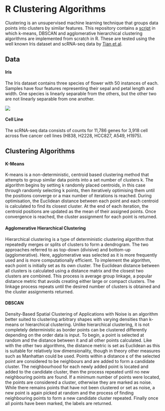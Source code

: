# R Clustering Algorithms
Clustering is an unsupervised machine learning technique that groups data points into clusters by similar features. This repository contains a <a href="https://github.com/TomMakesThings/R-Clustering-Algorithms/blob/main/ClusteringAlgorithms.R">script</a> in which k-means, DBSCAN and agglomerative hierarchical clustering algorithms are implemented from scratch in R. These are tested using the well known Iris dataset and scRNA-seq data by <a href="https://github.com/LuyiTian/sc_mixology">Tian et al</a>.

## Data

#### Iris
The Iris dataset contains three species of flower with 50 instances of each. Samples have four features representing their sepal and petal length and width. One species is linearly separable from the others, but the other two are not linearly separable from one another.

<p><img src="https://github.com/TomMakesThings/R-Clustering-Algorithms/blob/assets/Images/Iris-Features.png"></p>

#### Cell Line
The scRNA-seq data consists of counts for 11,786 genes for 3,918 cell across five cancer cell lines (H838, H2228, HCC827, A549, H1975).

## Clustering Algorithms
#### K-Means
K-means is a non-deterministic, centroid based clustering method that attempts to group similar data points into a set number of clusters k. The algorithm begins by setting k randomly placed centroids, in this case through randomly selecting k points, then iteratively optimising them until the positions converge or a max number of iterations is reached. During optimisation, the Euclidean distance between each point and each centroid is calculated to find its closest cluster. At the end of each iteration, the centroid positions are updated as the mean of their assigned points. Once convergence is reached, the cluster assignment for each point is returned.

#### Agglomerative Hierarchical Clustering
Hierarchical clustering is a type of deterministic clustering algorithm that repeatedly merges or splits of clusters to form a dendrogram. The two approaches referred to as top-down (divisive) and bottom-up (agglomerative). Here, agglomerative was selected as it is more frequently used and is more computationally efficient. To implement the algorithm, each point is initially set as its own cluster. The Euclidean distance between all clusters is calculated using a distance matrix and the closest
two clusters are combined. This process is average group linkage, a popular distance metric that avoids creating either large or compact clusters. The linkage process repeats until the desired number of clusters is obtained and the cluster assignments returned.

#### DBSCAN
Density-Based Spatial Clustering of Applications with Noise is an algorithm better suited to clustering arbitrary shapes with varying densities than k-means or hierarchical clustering. Unlike hierarchical clustering, it is not completely deterministic as border points can be clustered differently depending on the order data is input. To begin, a point is selected at random and the distance between it and all other points calculated. Like with the other two algorithms, the distance metric is set as Euclidean as this is suitable for relatively low dimensionality, though in theory other measures such as Manhattan could be used. Points within a distance ε of the selected point are considered to be neighbours and are added to form a candidate cluster. The neighbourhood for each newly added point is located and added to the candidate cluster, then the process repeated until no new neighbouring points are found. If a minimum number of points were located, the points are considered a cluster, otherwise they are marked as noise. While there remains points that have not been clustered or set as noise, a new point is again picked at random and the process of finding neighbouring points to form a new candidate cluster repeated. Finally once all points have been marked, the labels are returned.
